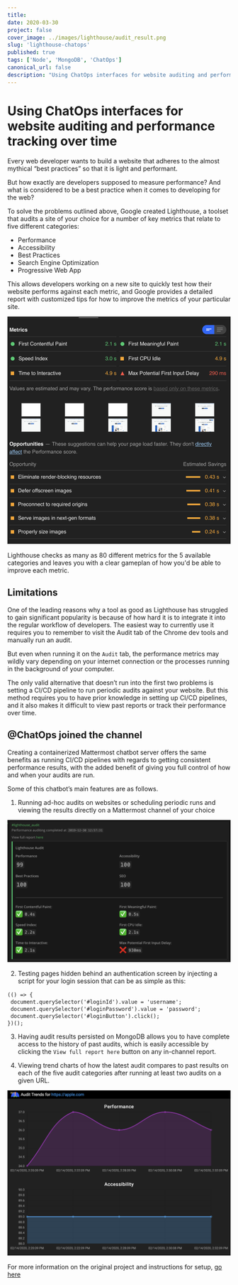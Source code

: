 ```yaml
---
title: 
date: 2020-03-30
project: false
cover_image: ../images/lighthouse/audit_result.png
slug: 'lighthouse-chatops'
published: true
tags: ['Node', 'MongoDB', 'ChatOps']
canonical_url: false
description: "Using ChatOps interfaces for website auditing and performance tracking over time"
---
```


# Using ChatOps interfaces for website auditing and performance tracking over time

Every web developer wants to build a website that adheres to the almost mythical “best practices” so that it is light and performant.

But how exactly are developers supposed to measure performance? And what is considered to be a best practice when it comes to developing for the web?

To solve the problems outlined above, Google created Lighthouse, a toolset that audits a site of your choice for a number of key metrics that relate to five different categories:
  
* Performance
* Accessibility
* Best Practices
* Search Engine Optimization
* Progressive Web App 

This allows developers working on a new site to quickly test how their website performs against each metric, and Google provides a detailed report with customized tips for how to improve the metrics of your particular site.

![](../images/lighthouse/lighthouse_html_report.png)

Lighthouse checks as many as 80 different metrics for the 5 available categories and leaves you with a clear gameplan of how you'd be able to improve each metric.

## Limitations

One of the leading reasons why a tool as good as Lighthouse has struggled to gain significant popularity is because of how hard it is to integrate it into the regular workflow of developers. The easiest way to currently use it requires you to remember to visit the Audit tab of the Chrome dev tools and manually run an audit.

But even when running it on the `Audit` tab, the performance metrics may wildly vary depending on your internet connection or the processes running in the background of your computer.

The only valid alternative that doesn’t run into the first two problems is setting a CI/CD pipeline to run periodic audits against your website. But this method requires you to have prior knowledge in setting up CI/CD pipelines, and it also makes it difficult to view past reports or track their performance over time.

## @ChatOps joined the channel

Creating a containerized Mattermost chatbot server offers the same benefits as running CI/CD pipelines with regards to getting consistent performance results, with the added benefit of giving you full control of how and when your audits are run.

Some of this chatbot’s main features are as follows.

1. Running ad-hoc audits on websites or scheduling periodic runs and viewing the results directly on a Mattermost channel of your choice

![](../images/lighthouse/audit_result.png)

2. Testing pages hidden behind an authentication screen by injecting a script for your login session that can be as simple as this:

```
(() => {
 document.querySelector('#loginId').value = 'username';
 document.querySelector('#loginPassword').value = 'password';
 document.querySelector('#loginButton').click();
})();
```
3. Having audit results persisted on MongoDB allows you to have complete access to the history of past audits, which is easily accessible by clicking the `View full report here` button on any in-channel report.

4. Viewing trend charts of how the latest audit compares to past results on each of the five audit categories after running at least two audits on a given URL.

![](../images/lighthouse/audit_trend.png)

For more information on the original project and instructions for setup, [go here](https://github.com/avasconcelos114/lighthouse-bot)